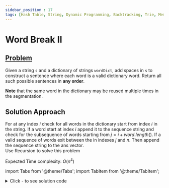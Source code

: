 ```yaml
---
sidebar_position : 17
tags: [Hash Table, String, Dynamic Programming, Backtracking, Trie, Memoization]
---
```


# Word Break II

## [Problem](https://leetcode.com/problems/word-break-ii/)

<p>Given a string <code>s</code> and a dictionary of strings <code>wordDict</code>, add spaces in <code>s</code> to construct a sentence where each word is a valid dictionary word. Return all such possible sentences in <strong>any order</strong>.</p>

<p><strong>Note</strong> that the same word in the dictionary may be reused multiple times in the segmentation.</p>

## Solution Approach

For at any index $i$ check for all words in the dictionary start from index $i$ in the string. If a word start at index $i$ append it to the sequence string and check for the subsequence of words starting from $j = i + word.length()$. If a valid sequence of words exit between the in indexes $j$ and $n$. Then append the sequence string to the ans vector. <br />
Use Recursion to solve this problem

Expected Time complexity: $O(n^4)$

import Tabs from '@theme/Tabs';
import TabItem from '@theme/TabItem';

<details><summary>Click - to see solution code</summary>

<Tabs>
<TabItem value="cpp" label="C++">

```cpp
class Solution {
    unordered_map<string, int> word;
    string s;
    vector<string> thisOne;
    vector<vector<string>> ans;

   public:
    void compute(int indx) {
        if (indx == s.length()) {
            ans.push_back(thisOne);
            return;
        }

        for (auto i : word) {
            if (indx + i.first.length() > s.length()) continue;
            string w = s.substr(indx, i.first.length());
            if (i.first == w) {
                thisOne.push_back(w);
                compute(indx + w.length());
                thisOne.pop_back();
            }
        }
    }

    vector<string> wordBreak(string s, vector<string>& wordDict) {
        for (auto i : wordDict) word[i] = 1;
        this->s = s;
        vector<string> sen;
        string t;
        compute(0);
        for (auto i : ans) {
            string a = "";
            for (auto j : i) {
                a = a + j;
                a += ' ';
            }
            a.pop_back();
            sen.push_back(a);
        }
        return sen;
    }
};
```
</TabItem>
</Tabs>

</details>
